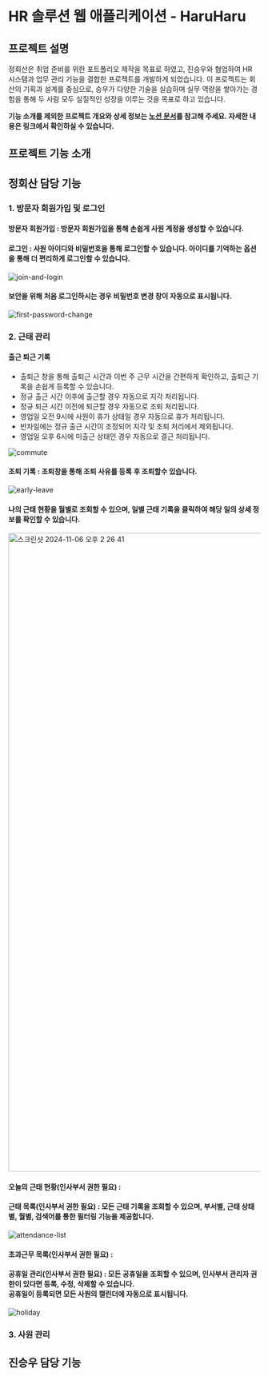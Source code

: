 # HR 솔루션 웹 애플리케이션 - HaruHaru
## 프로젝트 설명
정회산은 취업 준비를 위한 포트폴리오 제작을 목표로 하였고, 진승우와 협업하여 HR 시스템과 업무 관리 기능을 결합한 프로젝트를 개발하게 되었습니다. 
이 프로젝트는 회산의 기획과 설계를 중심으로, 승우가 다양한 기술을 실습하며 실무 역량을 쌓아가는 경험을 통해 두 사람 모두 실질적인 성장을 이루는 것을 목표로 하고 있습니다.

**기능 소개를 제외한 프로젝트 개요와 상세 정보는 [노션 문서](https://awake-reaction-86b.notion.site/HaruHaru-Project-with-160975df7b7b4aa483d2d3598cbd7ee2?pvs=4)를 참고해 주세요. 자세한 내용은 링크에서 확인하실 수 있습니다.**

## 프로젝트 기능 소개 
## 정회산 담당 기능
### 1. 방문자 회원가입 및 로그인
#### 방문자 회원가입 : 방문자 회원가입을 통해 손쉽게 사원 계정을 생성할 수 있습니다.
#### 로그인 : 사원 아이디와 비밀번호을 통해 로그인할 수 있습니다. 아이디를 기억하는 옵션을 통해 더 편리하게 로그인할 수 있습니다.
![join-and-login](https://github.com/user-attachments/assets/5f8d7dfb-acaa-422c-aa30-aa883ace94e6)
#### 보안을 위해 처음 로그인하시는 경우 비밀번호 변경 창이 자동으로 표시됩니다.
![first-password-change](https://github.com/user-attachments/assets/e3e1b685-0253-47bd-9764-46b881cf683e)
### 2. 근태 관리
#### 출근 퇴근 기록
- 출퇴근 창을 통해 출퇴근 시간과 이번 주 근무 시간을 간편하게 확인하고, 출퇴근 기록을 손쉽게 등록할 수 있습니다. 
- 정규 출근 시간 이후에 출근할 경우 자동으로 지각 처리됩니다. 
- 정규 퇴근 시간 이전에 퇴근할 경우 자동으로 조퇴 처리됩니다. 
- 영업일 오전 9시에 사원이 휴가 상태일 경우 자동으로 휴가 처리됩니다.
- 반차일에는 정규 출근 시간이 조정되어 지각 및 조퇴 처리에서 제외됩니다.
- 영업일 오후 6시에 미출근 상태인 경우 자동으로 결근 처리됩니다.

![commute](https://github.com/user-attachments/assets/a80a0df7-0a22-442f-85ee-3682b578a960)
#### 조퇴 기록 : 조퇴창을 통해 조퇴 사유를 등록 후 조퇴할수 있습니다. 
![early-leave](https://github.com/user-attachments/assets/87b8d230-a828-47dd-9ca5-0776ca6534cf)
#### 나의 근태 현황을 월별로 조회할 수 있으며, 일별 근태 기록을 클릭하여 해당 일의 상세 정보를 확인할 수 있습니다.
<img width="1278" alt="스크린샷 2024-11-06 오후 2 26 41" src="https://github.com/user-attachments/assets/bd2ce81f-b35f-4e66-a6a8-63a4612f47da"/>

#### 오늘의 근태 현황(인사부서 권한 필요) : 
#### 근태 목록(인사부서 권한 필요) : 모든 근태 기록을 조회할 수 있으며, 부서별, 근태 상태별, 월별, 검색어를 통한 필터링 기능을 제공합니다. 
![attendance-list](https://github.com/user-attachments/assets/21c6b694-f394-41f2-b70e-1221641c4b72)
#### 초과근무 목록(인사부서 권한 필요) : 
#### 공휴일 관리(인사부서 권한 필요) : 모든 공휴일을 조회할 수 있으며, 인사부서 관리자 권한이 있다면 등록, 수정, 삭제할 수 있습니다.<br>공휴일이 등록되면 모든 사원의 캘린더에 자동으로 표시됩니다. 
![holiday](https://github.com/user-attachments/assets/27540968-d953-43cf-9790-81a637ae6c59)

### 3. 사원 관리


## 진승우 담당 기능
